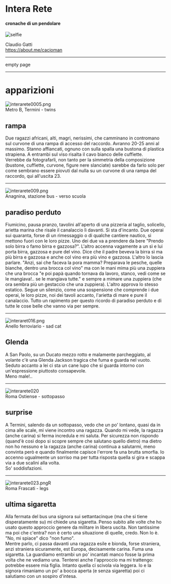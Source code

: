 # Intera Rete
#### cronache di un pendolare  

![](https://drive.google.com/uc?id=19r-sX6PJQ8F81UE_FqrtIK8KkQREFpH0 "selfie")  

Claudio Gatti  
https://about.me/cacioman

---  

empty page  

---  
# apparizioni  
![](https://drive.google.com/uc?id=1pQpp0FAkW7GbHoHoZSCGCEgv4MhQX8yX "interarete0005.png")   
Metro B, Termini - twins  

## rampa   

Due ragazzi africani, alti, magri, nerissimi, che camminano in contromano sul curvone di una rampa di accesso del raccordo. Avranno 20-25 anni al massimo. Stanno affiancati, ognuno con sulla spalla una bustona di plastica strapiena. A entrambi sul viso risalta il cavo bianco delle cuffiette.  
Verrebbe da fotografarli, non tanto per la simmetria della composizione (bustone, cuffiette, curvone, figure nere slanciate) sarebbe da farlo solo per come sembrano essere piovuti dal nulla su un curvone di una rampa del raccordo, qui all'uscita 23.  

---  

![](https://drive.google.com/uc?id=1CFYcv-CQTZ3q8hN2kw0nNk38jBjYWfXO "interarete009.png")  
Anagnina, stazione bus - verso scuola  

## paradiso perduto  
  
Fiumicino, pausa pranzo, tavolini all'aperto di una pizzeria al taglio,  solicello, arietta marina che risale il canalaccio lì davanti. Si sta d'incanto.
Due operai sui quaranta, forse  di un rimessaggio o di qualche cantiere nautico, si mettono fuori con le loro pizze. Uno dei due va a prendere da bere "Prendo solo birra o famo birra e gazzosa?". L'altro accenna vagamente a un sì e lui porta  birra, gazzosa e pure del vino. Dice che il padre beveva la birra sì ma più birra e gazzosa e anche col vino era più vino e gazzosa. L'altro lo lascia parlare. "Anzi, sai che faceva la pora mamma? Preparava le pesche, quelle bianche, dentro una brocca col vino" ma con le mani mima più una zuppiera che una brocca "e poi papà quando tornava da lavoro,  stanco, vedi come se le mangiava!.. se le mangiava tutte." e sempre a mimare una zuppiera  (che ora sembra più un gestaccio che una zuppiera). L'altro approva lo stesso estatico. Segue un silenzio, come una sospensione che  comprende i due operai, le loro pizze, noi dei tavoli accanto, l'arietta di mare e pure il canalaccio. Tutto un rapimento per questo ricordo di paradiso perduto e di tutte le cose belle che vanno via per sempre.  

---  

![](https://drive.google.com/uc?id=1-K7KIKWOBIwonlVX_sO6MAz8K9JqrHIz "interaret016.png")  
Anello ferroviario - sad cat  

## Glenda   
A San Paolo, su un Ducato mezzo rotto e malamente parcheggiato, al volante c'è una Glenda Jackson tragica che fuma e guarda nel vuoto.  
Seduto accanto a lei ci sta un cane lupo che si guarda intorno con un'espressione piuttosto consapevole.  
Meno male!..  

---   

![](https://drive.google.com/uc?id=1D3R3i4dUSCtjbv_zwHszJ-_YXrq5biB8 "interarete020")    
Roma Ostiense - sottopasso   

## surprise 

A Termini, salendo da un sottopasso, vedo che un po' lontano, quasi da in cima alle scale, mi viene incontro una ragazza. Quando mi vede, la ragazza (anche carina) si ferma incredula e mi saluta. Per sicurezza non rispondo (quand'è così dopo si scopre sempre che salutano quello dietro) ma dietro non ho nessuno e la ragazza (anche carina) continua a salutarmi, meno convinta però e quando finalmente capisce l'errore fa una brutta smorfia. Io accenno ugualmente un sorriso ma per tutta risposta quella si gira e scappa via a due scalini alla volta.  
So' soddisfazioni.  

---  
![](https://drive.google.com/uc?id=1OdBq_lvW1YpWplgEAc6FbOhobEcuzBbS "interarete023.pngR")  
Roma Frascati - legs  

## ultima sigaretta  

Alla fermata del bus una signora sui settantacinque (ma che si tiene disperatamente su) mi chiede una sigaretta. Penso subito alle volte che ho usato questo approccio genere da militare in libera uscita. Non tantissime ma poi che c'entra? non è certo una situazione di quelle, credo. Non lo è.  
"No, mi spiace" dico "non fumo".  
Mentre parlo, ci passa davanti una ragazza esile e bionda, forse straniera, anzi straniera sicuramente, est Europa, decisamente carina. Fuma una sigaretta. La guardiamo entrambi un po' incantati manco fosse la prima volta che ne vediamo una. Tenterei anche l'approccio ma mi trattengo: potrebbe essere mia figlia. 
Intanto quella ci scivola via leggera. Io e la signora rimaniamo un po' a bocca aperta (e senza sigaretta) poi ci salutiamo con un sospiro d'intesa.  
